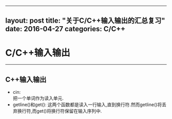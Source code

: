 ----
layout: post
title: "关于C/C++输入输出的汇总复习"
date: 2016-04-27
categories: C/C++
----

# C/C++输入输出
--------------------------
## C++输入输出       
* cin:     
把一个单词作为读入单元.    
* getline()和get():
这两个函数都是读入一行输入,直到换行符.然而getline()将丢弃换行符,而get()将换行符保留在输入序列中.


